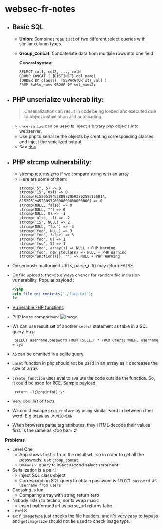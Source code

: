 # websec-fr-notes

* ## Basic SQL
  * **Union**: Combines result set of two different select queries with similar column types 
  * **Group_Concat**:  Concatenate data from multiple rows into one field
  
    __General syntax:__
    ```
    SELECT col1, col2, ..., colN
    GROUP_CONCAT ( [DISTINCT] col_name1 
    [ORDER BY clause]  [SEPARATOR str_val] ) 
    FROM table_name GROUP BY col_name2;
    ```
* ## PHP unserialize vulnerability:
   > Unserialization can result in code being loaded and executed due to object instantiation and autoloading.
   * `unserialize` can be used to inject arbitrary php objects into webserver.
   * Use php to serialize the objects by creating corresponding classes and inject the serialized output
   * See [this](https://www.notsosecure.com/remote-code-execution-via-php-unserialize/)

* ## PHP strcmp vulnerability:
  * strcmp returns zero if we compare string with an array
  * Here are some of them:
    ```
    strcmp("5", 5) => 0
    strcmp("15", 0xf) => 0
    strcmp(61529519452809720693702583126814, 61529519452809720000000000000000) => 0
    strcmp(NULL, false) => 0
    strcmp(NULL, "") => 0
    strcmp(NULL, 0) => -1
    strcmp(false, -1) => -2
    strcmp("15", NULL) => 2
    strcmp(NULL, "foo") => -3
    strcmp("foo", NULL) => 3
    strcmp("foo", false) => 3
    strcmp("foo", 0) => 1
    strcmp("foo", 5) => 1
    strcmp("foo", array()) => NULL + PHP Warning
    strcmp("foo", new stdClass) => NULL + PHP Warning
    strcmp(function(){}, "") => NULL + PHP Warning
    ```
*  On seriously malformed URLs, parse_url() may return FALSE.

* On file uploads, there's always chance for random file inclusion vulnerability.
  Popular payload :
  ```php
  <?php
  echo file_get_contents('./flag.txt');
  ?>
  ```
* [Vulnerable PHP functions](https://stackoverflow.com/questions/3115559/exploitable-php-functions)
* PHP loose comparison: ![image](https://user-images.githubusercontent.com/42961174/70924134-0a90fa00-204f-11ea-833f-51bc2690078b.png)

* We can use result set of another `select` statement as table in a SQL query. E.g.:
  ```
   SELECT username,password FROM (SELECT * FROM users) WHERE username = xyz
  ```

* `AS` can be ommited in a sqlite query.

* `unset` function in php should not be used in an arrray as it decreases the size of array.
* `create_function` uses eval to evalute the code outside the function. So, it could be used for RCE. Sample payload:
  ```
   return -1;}phpinfo();\*
  ```
  
 * [Very cool list of facts](https://github.com/qazbnm456/awesome-security-trivia)
 
 * We could escape `preg_replace` by using similar word in between other word. E.g `UNION` as `UNUNIONION`
 
 * When browsers parse tag attributes, they HTML-decode their values first. <foo bar='z'> is the same as <foo bar='&#x7a;'
 
**Problems**
* Level One
  * App shows first id from the resultset , so in order to get all the passwords, use `group_concat` 
  * use`union` query to inject second select statement
* Serialization is a pain!
  * Inject SQL class object
  * Corresponding SQL query to obtain password is `SELECT password AS username from users`
* Guessing is fun
  * Comparing array with string return zero
* Nobody listen to techno, nor to wrap music
  * Insert malformed url as parse_url returns false.
* Level 8
 * `exif_imagetype` just checks the file headers, and it's very easy to bypass and `getimagesize` should not be used to check image type.
